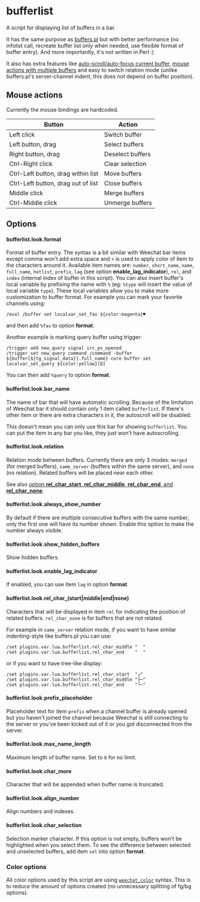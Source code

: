# bufferlist

A script for displaying list of buffers in a bar.

It has the same purpose as [buffers.pl][] but with better performance (no infolist
call, recreate buffer list only when needed, use flexible format of buffer
entry). And more importantly, it's not written in Perl :)

It also has extra features like [auto-scroll/auto-focus current buffer][demo-scroll],
[mouse actions with multiple buffers][demo-mouse] and easy to switch relation mode
(unlike buffers.pl's server-channel indent, this does not depend on buffer
position).

## Mouse actions

Currently the mouse bindings are hardcoded.

Button                              | Action
------------------------------------|------------------------
Left click                          | Switch buffer
Left button, drag                   | Select buffers
Right button, drag                  | Deselect buffers
Ctrl-Right click                    | Clear selection
Ctrl-Left button, drag within list  | Move buffers
Ctrl-Left button, drag out of list  | Close buffers
Middle click                        | Merge buffers
Ctrl-Middle click                   | Unmerge buffers


## Options

#### bufferlist.look.format

Format of buffer entry. The syntax is a bit similar with Weechat bar items
except comma won't add extra space and `+` is used to apply color of item to the
characters around it. Available item names are: `number`, `short_name`, `name`,
`full_name`, `hotlist`, `prefix`, `lag` (see option
**enable_lag_indicator**), `rel`, and `index` (internal index of buffer in this
script). You can also insert buffer's local variable by prefixing the name with
`%` (eg: `%type` will insert the value of local variable `type`). These local
variables allow you to make more customization to buffer format. For example you
can mark your favorite channels using:

    /eval /buffer set localvar_set_fav ${color:magenta}♥

and then add `%fav` to option **format**.

Another example is marking query buffer using trigger:

    /trigger add new_query signal irc_pv_opened
    /trigger set new_query command /command -buffer ${buffer[${tg_signal_data}].full_name} core buffer set localvar_set_query ${color:yellow}[Q]

You can then add `%query` to option **format**.

#### bufferlist.look.bar_name

The name of bar that will have automatic scrolling. Because of the limitation
of Weechat bar it should contain only 1 item called `bufferlist`. If there's
other item or there are extra characters in it, the autoscroll will be disabled.

This doesn't mean you can only use this bar for showing `bufferlist`. You can
put the item in any bar you like, they just won't have autoscrolling.

#### bufferlist.look.relation

Relation mode between buffers. Currently there are only 3 modes: `merged` (for
merged buffers), `same_server` (buffers within the same server), and `none` (no
relation). Related buffers will be placed near each other.

See also [option **rel_char_start**, **rel_char_middle**, **rel_char_end**, and
**rel_char_none**](#bufferlistlookrel_char_startmiddleendnone).

#### bufferlist.look.always_show_number

By default if there are multiple consecutive buffers with the same number, only
the first one will have its number shown. Enable this option to make the number
always visible.

#### bufferlist.look.show_hidden_buffers

Show hidden buffers.

#### bufferlist.look.enable_lag_indicator

If enabled, you can use item `lag` in option **format**.

#### bufferlist.look.rel_char_(start|middle|end|none)

Characters that will be displayed in item `rel` for indicating the
position of related buffers. `rel_char_none` is for buffers that are not
related.

For example in `same_server` relation mode, if you want to have
similar indenting-style like buffers.pl you can use:

    /set plugins.var.lua.bufferlist.rel_char_middle "  "
    /set plugins.var.lua.bufferlist.rel_char_end    "  "

or if you want to have tree-like display:

    /set plugins.var.lua.bufferlist.rel_char_start  "┌"
    /set plugins.var.lua.bufferlist.rel_char_middle "├─"
    /set plugins.var.lua.bufferlist.rel_char_end    "└─"


#### bufferlist.look.prefix_placeholder

Placeholder text for item `prefix` when a channel buffer is already opened but
you haven't joined the channel because Weechat is still connecting to the
server or you've been kicked out of it or you got disconnected from the server.

#### bufferlist.look.max_name_length

Maximum length of buffer name. Set to `0` for no limit.

#### bufferlist.look.char_more

Character that will be appended when buffer name is truncated.

#### bufferlist.look.align_number

Align numbers and indexes.


#### bufferlist.look.char_selection

Selection marker character. If this option is not empty, buffers won't be
highlighted when you select them. To see the difference between selected and
unselected buffers, add item `sel` into option **format**.

### Color options

All color options used by this script are using [`weechat_color`][color] syntax.
This is to reduce the amount of options created (no unnecessary splitting of
fg/bg options).

[buffers.pl]: https://github.com/weechat/scripts/blob/master/perl/buffers.pl
[color]: https://weechat.org/doc/api#_color
[demo-mouse]: https://streamable.com/7ybq
[demo-scroll]: https://streamable.com/9u3p
